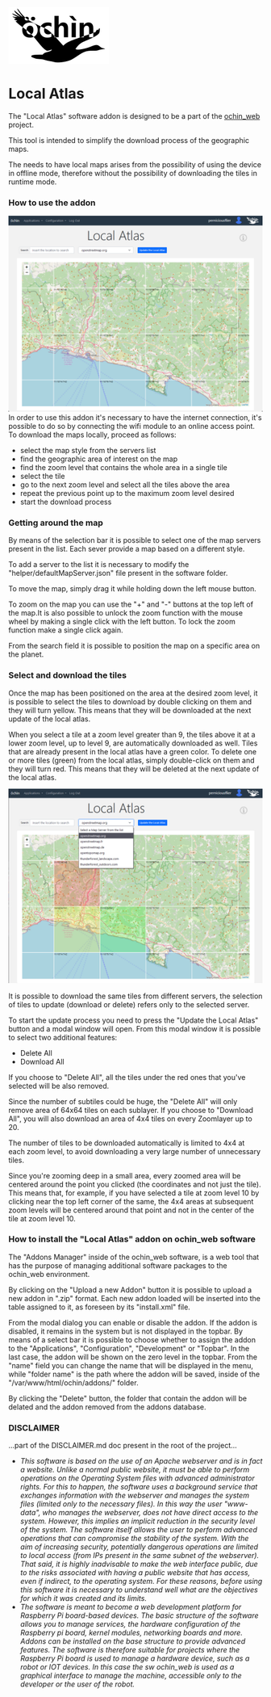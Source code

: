 ![Alt text](images/ochin_logo.png?raw=true&=200x "ochin_web")
<h1>Local Atlas</h1>
<p>The "Local Atlas" software addon is designed to be a part of the <a href="https://github.com/ochin-space/ochin_web">ochin_web</a> project.
<p>This tool is intended to simplify the download process of the geographic maps.</p>
The needs to have local maps arises from the possibility of using the device in offline mode, therefore without the possibility of downloading the tiles in runtime mode.</p>
<p>
<h3>How to use the addon</h3>

![Alt text](images/atlas.png?raw=true&=200x "Local Atlas")
In order to use this addon it's necessary to have the internet connection, it's possible to do so by connecting the wifi module to an online access point.
To download the maps locally, proceed as follows:
<ul><li>select the map style from the servers list</li>
<li>find the geographic area of interest on the map</li>
<li>find the zoom level that contains the whole area in a single tile</li>
<li>select the tile</li>
<li>go to the next zoom level and select all the tiles above the area</li>
<li> repeat the previous point up to the maximum zoom level desired</li>
<li>start the download process</li></ul>
</p>
<h3>Getting around the map</h3>
By means of the selection bar it is possible to select one of the map servers present in the list. Each sever provide a map based on a different style.
<p>To add a server to the list it is necessary to modify the "helper/defaultMapServer.json" file present in the software folder.</p>
<p>To move the map, simply drag it while holding down the left mouse button.
<p>To zoom on the map you can use the "+" and "-" buttons at the top left of the map.It is also possible to unlock the zoom function with the mouse wheel by making a single click with the left button. To lock the zoom function make a single click again.</p>
<p>From the search field it is possible to position the map on a specific area on the planet.</p>
<h3>Select and download the tiles</h3>
<p>Once the map has been positioned on the area at the desired zoom level, it is possible to select the tiles to download by double clicking on them and they will turn yellow. This means that they will be downloaded at the next update of the local atlas.</p>
<p>When you select a tile at a zoom level greater than 9, the tiles above it at a lower zoom level, up to level 9, are automatically downloaded as well.
Tiles that are already present in the local atlas have a green color.
To delete one or more tiles (green) from the local atlas, simply double-click on them and they will turn red. This means that they will be deleted at the next update of the local atlas.</p>

![Alt text](images/selections.png?raw=true&=200x "Tiles selections")
<p>It is possible to download the same tiles from different servers, the selection of tiles to update (download or delete) refers only to the selected server.</p>
<p>To start the update process you need to press the "Update the Local Atlas" button and a modal window will open. From this modal window it is possible to select two additional features:</p>
<ul><li>Delete All</li>
<li>Download All</li></ul>
<p>If you choose to "Delete All", all the tiles under the red ones that you've selected will be also removed.</p>
<p>Since the number of subtiles could be huge, the "Delete All" will only remove area of ​​64x64 tiles on each sublayer.
If you choose to "Download All", you will also download an area of ​​4x4 tiles on every Zoomlayer up to 20.</p>
<p>The number of tiles to be downloaded automatically is limited to 4x4 at each zoom level, to avoid downloading a very large number of unnecessary tiles.</p>
<p>Since you're zooming deep in a small area, every zoomed area will be centered around the point you clicked (the coordinates and not just the tile). This means that, for example, if you have selected a tile at zoom level 10 by clicking near the top left corner of the same, the 4x4 areas at subsequent zoom levels will be centered around that point and not in the center of the tile at zoom level 10.</p>

<h3>How to install the "Local Atlas" addon on ochin_web software</h3>
<p>The "Addons Manager" inside of the ochin_web software, is a web tool that has the purpose of managing additional software packages to the ochin_web environment.</p>
<p>By clicking on the "Upload a new Addon" button it is possible to upload a new addon in ".zip" format. Each new addon loaded will be inserted into the table assigned to it, as foreseen by its "install.xml" file.</p>
<pEach addon can be managed by means of the "edit" button. By pressing "edit" a modal diaolog box will be opened.</p>
<p>From the modal dialog you can enable or disable the addon. If the addon is disabled, it remains in the system but is not displayed in the topbar.
By means of a select bar it is possible to choose whether to assign the addon to the "Applications", "Configuration", "Development" or "Topbar". In the last case, the addon will be shown on the zero level in the topbar. From the "name" field you can change the name that will be displayed in the menu, while "folder name" is the path where the addon will be saved, inside of the "/var/www/html/ochin/addons/" folder.</p>
<p>By clicking the "Delete" button, the folder that contain the addon will be delated and the addon removed from the addons database.</p>


<h3>DISCLAIMER</h3>
...part of the DISCLAIMER.md doc present in the root of the project...
<i><ul><li>This software is based on the use of an Apache webserver and is in fact a website. Unlike a normal public website, it must be able to perform operations on the Operating System files with advanced administrator rights. For this to happen, the software uses a background service that exchanges information with the webserver and manages the system files (limited only to the necessary files). In this way the user "www-data", who manages the webserver, does not have direct access to the system. However, this implies an implicit reduction in the security level of the system. The software itself allows the user to perform advanced operations that can compromise the stability of the system. With the aim of increasing security, potentially dangerous operations are limited to local access (from IPs present in the same subnet of the webserver). That said, it is highly inadvisable to make the web interface public, due to the risks associated with having a public website that has access, even if indirect, to the operating system. For these reasons, before using this software it is necessary to understand well what are the objectives for which it was created and its limits.</li>
<li>The software is meant to become a web development platform for Raspberry Pi board-based devices. The basic structure of the software allows you to manage services, the hardware configuration of the Raspberry pi board, kernel modules, networking boards and more. Addons can be installed on the base structure to provide advanced features. The software is therefore suitable for projects where the Raspberry Pi board is used to manage a hardware device, such as a robot or IOT devices. In this case the sw ochin_web is used as a graphical interface to manage the machine, accessible only to the developer or the user of the robot.</li></ul></i>
